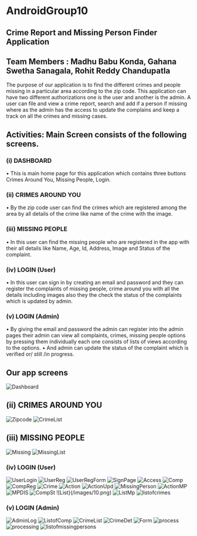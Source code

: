 # AndroidGroup10
## Crime Report and Missing Person Finder Application  
## Team Members : Madhu Babu Konda, Gahana Swetha Sanagala, Rohit Reddy Chandupatla
The purpose of our application is to find the different crimes and people missing in a particular area according to the zip code. This application can have two different authorizations one is the user and another is the admin. A user can file and view a crime report, search and add if a person if missing where as the admin has the access to update the complains and keep a track on all the crimes and missing cases.
## Activities:   Main Screen consists of the following screens.
### (i)	DASHBOARD
•	This is main home page for this application which contains three buttons Crimes Around You, Missing People, Login.

### (ii)	CRIMES AROUND YOU 
•	By the zip code user can find the crimes which are registered among the area by all details of the crime like name of the crime with the image.

### (iii)	MISSING PEOPLE
•	In this user can find the missing people who are registered in the app with their all details like Name, Age, Id, Address,  Image and Status of the complaint.

### (iv)	LOGIN (User)
•	In this user can sign in by creating an email and password and they can register the complaints of missing people, crime around you with all the details including images also they the check the status of the complaints which is updated by admin.

### (v)	LOGIN (Admin) 
•	By giving the email and password the admin can register into the admin pages their admin can view all complaints, crimes, missing people options by pressing them individually each one consists of lists of views according to the options.
•	And admin can update the status of the complaint which is verified or/ still /in progress.

## Our app screens
![Dashboard](/images/Dashboard.png)

## (ii)	CRIMES AROUND YOU 
![Zipcode](/images/Zipcode.png)
![CrimeList](/images/crimeslist.png)

## (iii) MISSING PEOPLE
![Missing](/images/missinglist.png)
![MissingList](/images/mp.png)

### (iv) LOGIN (User)
![UserLogin](/images/userlog.png)
![UserReg](/images/userreg.png)
![UserRegForm](/images/reg1.png)
![SignPage](/images/signinpage.png)
![Access](/images/loc.png)
![Comp](/images/1.png)
![CompReg](/images/2.png)
![Crime](/images/3.png)
![Action](/images/4.png)
![ActionUpd](/images/5.png)
![MissingPerson](/images/6.png)
![ActionMP](/images/7.png)
![MPDIS](/images/8.png)
![CompSt](/images/9.png)
![List}(/images/10.png)
![ListMp](/images/11.png)
![listofcrimes](images/12.png)

### (v)	LOGIN (Admin) 

![AdminLog](/images/13.png)
![ListofComp](/images/14.png)
![CrimeList](/images/15.png)
![CrimeDet](/images/16.png)
![Form](/images/17.png)
![process](/images/18.png)
![processing](/images/19.png)
![listofmissingpersons](/images/20.png)
